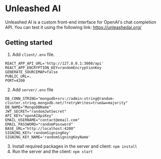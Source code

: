 # Unleashed AI
Unleashed AI is a custom front-end interface for OpenAI's chat completion API.
You can test it using the following link: https://unleashedai.org/

## Getting started

1. Add `client/.env` file.
```
REACT_APP_API_URL='http://127.0.0.1:3000/api'
REACT_APP_ENCRYPTION_KEY=randomEncryptionKey
GENERATE_SOURCEMAP=false
PUBLIC_URL=.
PORT=4200
```
2. Add `server/.env` file
```
DB_CONN_STRING="mongodb+srv://admin:string@random-cluster.string.mongodb.net/?retryWrites=true&w=majority"
DB_NAME="MongoDBName"
JWT_SECRET="randomJwtSecret"
API_KEY="openAIApiKey"
EMAIL_USERNAME="contact@email.com"
EMAIL_PASSWORD="randomPassword"
BASE_URL="http://localhost:4200"
SIGNING_KEY='randomSigningKey'
SIGNING_KEY_NAME='randomSigningKeyName'
```
3. Install required packages in the server and client: `npm install`
4. Run the server and the client: `npm start`
